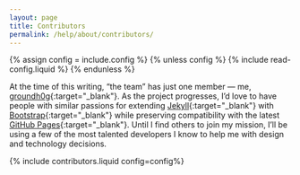 ```yaml
---
layout: page
title: Contributors
permalink: /help/about/contributors/
---
```

{% assign config = include.config %}
{% unless config %}
    {% include read-config.liquid %}
{% endunless %}

At the time of this writing, “the team” has just one member &mdash; me, [groundh0g](https://github.com/groundh0g/){:target="_blank"}. 
As the project progresses, I’d love to have people with similar passions for extending [Jekyll](https://jekyllrb.com/){:target="_blank"} 
with [Bootstrap](https://getbootstrap.com/){:target="_blank"} while preserving compatibility with 
the latest [GitHub Pages](https://pages.github.com/){:target="_blank"}. Until I find others to join my mission, I’ll be using 
a few of the most talented developers I know to help me with design and technology decisions.

{% include contributors.liquid config=config%}